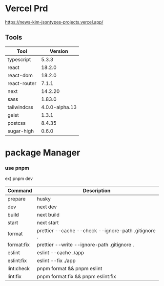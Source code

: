 # Vercel Prd

https://news-kim-jsontypes-projects.vercel.app/

## Tools

| Tool         | Version        |
| ------------ | -------------- |
| typescript   | 5.3.3          |
| react        | 18.2.0         |
| react-dom    | 18.2.0         |
| react-router | 7.1.1          |
| next         | 14.2.20        |
| sass         | 1.83.0         |
| tailwindcss  | 4.0.0-alpha.13 |
| geist        | 1.3.1          |
| postcss      | 8.4.35         |
| sugar-high   | 0.6.0          |

# package Manager

### use pnpm

ex) pnpm dev

| Command    | Description                                         |
| ---------- | --------------------------------------------------- |
| prepare    | husky                                               |
| dev        | next dev                                            |
| build      | next build                                          |
| start      | next start                                          |
| format     | prettier --cache --check --ignore-path .gitignore . |
| format:fix | prettier --write --ignore-path .gitignore .         |
| eslint     | eslint --cache ./app                                |
| eslint:fix | eslint --fix ./app                                  |
| lint:check | pnpm format && pnpm eslint                          |
| lint:fix   | pnpm format:fix && pnpm eslint:fix                  |
